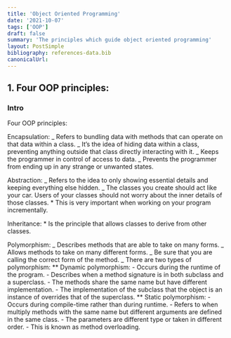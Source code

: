 ```yaml
---
title: 'Object Oriented Programming'
date: '2021-10-07'
tags: ['OOP']
draft: false
summary: 'The principles which guide object oriented programming'
layout: PostSimple
bibliography: references-data.bib
canonicalUrl:
---
```


## 1. Four OOP principles:

### Intro

Four OOP principles:

Encapsulation:
_ Refers to bundling data with methods that can operate on that data within a class.
_ It’s the idea of hiding data within a class, preventing anything outside that class directly interacting with it.
_ Keeps the programmer in control of access to data.
_ Prevents the programmer from ending up in any strange or unwanted states.

Abstraction:
_ Refers to the idea to only showing essential details and keeping everything else hidden.
_ The classes you create should act like your car. Users of your classes should not worry
about the inner details of those classes. \* This is very important when working on your program incrementally.

Inheritance: \* Is the principle that allows classes to derive from other classes.

Polymorphism:
_ Describes methods that are able to take on many forms.
_ Allows methods to take on many different forms.
_ Be sure that you are calling the correct form of the method.
_ There are two types of polymorphism:
** Dynamic polymorphism: - Occurs during the runtime of the program. - Describes when a method signature is in both subclass and a superclass. - The methods share the same name but have different implementation. - The implementation of the subclass that the object is an instance of
overrides that of the superclass.
** Static polymorphism: - Occurs during compile-time rather than during runtime. - Refers to when multiply methods with the same name but different arguments
are defined in the same class. - The parameters are different type or taken in different order. - This is known as method overloading.
